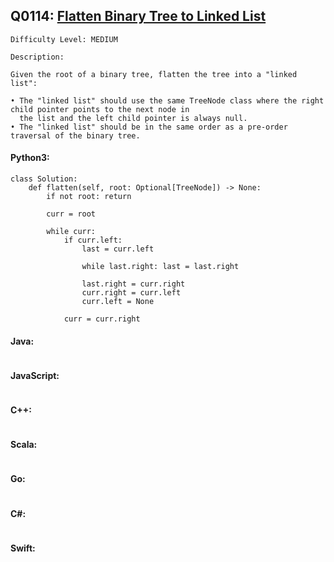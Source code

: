 ## Q0114: [Flatten Binary Tree to Linked List](https://leetcode.com/problems/flatten-binary-tree-to-linked-list/)

```
Difficulty Level: MEDIUM
```

```
Description:

Given the root of a binary tree, flatten the tree into a "linked list":

• The "linked list" should use the same TreeNode class where the right child pointer points to the next node in
  the list and the left child pointer is always null.
• The "linked list" should be in the same order as a pre-order traversal of the binary tree.
```

#### Python3:

```
class Solution:
    def flatten(self, root: Optional[TreeNode]) -> None:
        if not root: return

        curr = root

        while curr:
            if curr.left:
                last = curr.left

                while last.right: last = last.right

                last.right = curr.right
                curr.right = curr.left
                curr.left = None

            curr = curr.right
```

#### Java:

```

```

#### JavaScript:

```

```

#### C++:

```

```

#### Scala:

```

```

#### Go:

```

```

#### C#:

```

```

#### Swift:

```

```